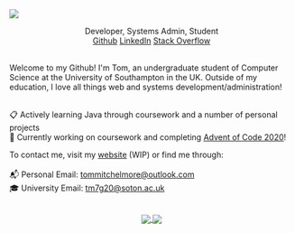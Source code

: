 

<img src="https://i.imgur.com/DbbDBzG.png">
<br>
<p align='center'>
Developer, Systems Admin, Student <br>
<a href="https://github.com/tommitchelmore" target="_blank">Github</a>
<a href="https://www.linkedin.com/in/thomas-mitchelmore-3a3814175/" target="_blank">LinkedIn</a>
<a href="https://stackoverflow.com/users/8671742/tom-mitchelmore" target="_blank">Stack Overflow</a>
</p>
<br>
Welcome to my Github!  I'm Tom, an undergraduate student of Computer Science at the University of Southampton in the UK.  Outside of my education, I love all things web and systems development/administration!<br><br>

📋 Actively learning Java through coursework and a number of personal projects <br>
💬 Currently working on coursework and completing [Advent of Code 2020](https://github.com/tommitchelmore/adventofcode)!

To contact me, visit my <a href="https://tommitchelmore.com" target="_blank">website</a>  (WIP) or find me through:<br><br>
📬 Personal Email: <a href="mailto:tommitchelmore@outlook.com?subject=👋 I saw you on Github!">tommitchelmore@outlook.com</a><br>
🎓 University Email: <a href="mailto:tm7g20@southampton.ac.uk?subject=👋 I saw you on Github!">tm7g20@soton.ac.uk</a><br>
<br>

<p align="center">
  <a href="https://github.com/tommitchelmore">
    <img align="center" src='https://github-readme-stats.vercel.app/api?username=tommitchelmore&bg_color=101D2D&title_color=fff&text_color=fff&show_icons=true&icon_color=fff&hide_border=true&count_private=true&title=Github%20Stats'>
  </a>

  <a href="https://github.com/tommitchelmore">
    <img align="center" src='https://github-readme-stats.vercel.app/api/top-langs/?username=tommitchelmore&layout=compact&bg_color=101D2D&title_color=fff&text_color=fff&show_icons=true&icon_color=fff&hide_border=true&langs_count=8'>
  </a>
</p>
